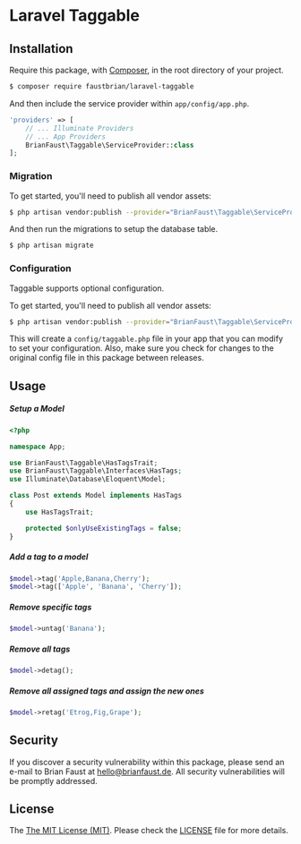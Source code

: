# Laravel Taggable

## Installation

Require this package, with [Composer](https://getcomposer.org/), in the root directory of your project.

``` bash
$ composer require faustbrian/laravel-taggable
```

And then include the service provider within `app/config/app.php`.

``` php
'providers' => [
    // ... Illuminate Providers
    // ... App Providers
    BrianFaust\Taggable\ServiceProvider::class
];
```

### Migration

To get started, you'll need to publish all vendor assets:

```bash
$ php artisan vendor:publish --provider="BrianFaust\Taggable\ServiceProvider"
```

And then run the migrations to setup the database table.

```bash
$ php artisan migrate
```

### Configuration

Taggable supports optional configuration.

To get started, you'll need to publish all vendor assets:

```bash
$ php artisan vendor:publish --provider="BrianFaust\Taggable\ServiceProvider"
```

This will create a `config/taggable.php` file in your app that you can modify to set your configuration. Also, make sure you check for changes to the original config file in this package between releases.

## Usage

##### Setup a Model

``` php
<?php

namespace App;

use BrianFaust\Taggable\HasTagsTrait;
use BrianFaust\Taggable\Interfaces\HasTags;
use Illuminate\Database\Eloquent\Model;

class Post extends Model implements HasTags
{
    use HasTagsTrait;

    protected $onlyUseExistingTags = false;
}
```

##### Add a tag to a model

``` php
$model->tag('Apple,Banana,Cherry');
$model->tag(['Apple', 'Banana', 'Cherry']);
```

##### Remove specific tags

``` php
$model->untag('Banana');
```

##### Remove all tags

``` php
$model->detag();
```

##### Remove all assigned tags and assign the new ones

``` php
$model->retag('Etrog,Fig,Grape');
```

## Security

If you discover a security vulnerability within this package, please send an e-mail to Brian Faust at hello@brianfaust.de. All security vulnerabilities will be promptly addressed.

## License

The [The MIT License (MIT)](LICENSE). Please check the [LICENSE](LICENSE) file for more details.

